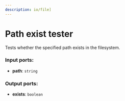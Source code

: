 ```yaml
---
description: io/file]
---
```


# Path exist tester

Tests whether the specified path exists in the filesystem.

### Input ports:

* __path__: `string`

### Output ports:

* __exists__: `boolean`

